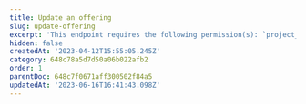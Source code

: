 ```yaml
---
title: Update an offering
slug: update-offering
excerpt: 'This endpoint requires the following permission(s): `project_configuration:offerings:read_write`.'
hidden: false
createdAt: '2023-04-12T15:55:05.245Z'
category: 648c78a5d7d50a06b022afb2
order: 1
parentDoc: 648c7f0671aff300502f84a5
updatedAt: '2023-06-16T16:41:43.098Z'
---
```

